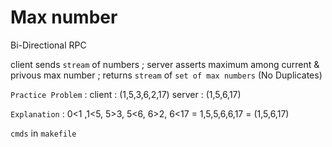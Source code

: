 # Max number

Bi-Directional RPC

client sends `stream` of numbers ; server asserts maximum among current & privous max number ; returns `stream` of `set of max numbers`
(No Duplicates)

`Practice Problem` :
client : (1,5,3,6,2,17)
server : (1,5,6,17)

`Explanation` : 
0<1 ,1<5, 5>3, 5<6, 6>2, 6<17 = 1,5,5,6,6,17 = (1,5,6,17)

`cmds` in `makefile`

